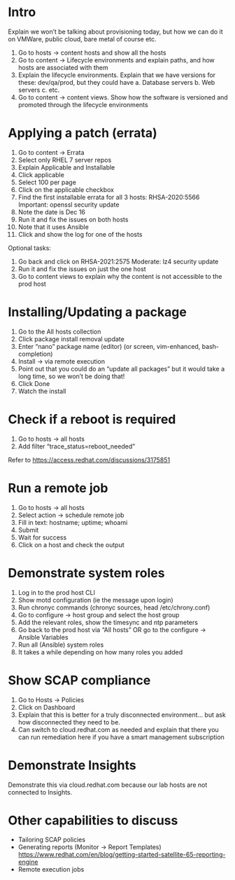 # Intro

Explain we won’t be talking about provisioning today, but how we can do it on VMWare, public cloud, bare metal of course etc.
1. Go to hosts -> content hosts and show all the hosts
2. Go to content -> Lifecycle environments and explain paths, and how hosts are associated with them
3. Explain the lifecycle environments.  Explain that we have versions for these: dev/qa/prod, but they could have 
    a. Database servers
    b. Web servers
    c. etc.
4. Go to content -> content views.  Show how the software is versioned and promoted through the lifecycle environments

# Applying a patch (errata)

1. Go to content -> Errata
2. Select only RHEL 7 server repos
3. Explain Applicable and Installable
4. Click applicable
5. Select 100 per page
6. Click on the applicable checkbox
7. Find the first installable errata for all 3 hosts: RHSA-2020:5566 Important: openssl security update
8. Note the date is Dec 16
9. Run it and fix the issues on both hosts
10. Note that it uses Ansible
11. Click and show the log for one of the hosts

Optional tasks:

1. Go back and click on RHSA-2021:2575 Moderate: lz4 security update
2. Run it and fix the issues on just the one host
3. Go to content views to explain why the content is not accessible to the prod host

# Installing/Updating a package

1. Go to the All hosts collection
2. Click package install removal update
3. Enter “nano” package name (editor) (or screen, vim-enhanced, bash-completion)
4. Install -> via remote execution
5. Point out that you could do an “update all packages” but it would take a long time, so we won’t be doing that!
6. Click Done
7. Watch the install

# Check if a reboot is required

1. Go to hosts -> all hosts
2. Add filter “trace_status=reboot_needed”

Refer to https://access.redhat.com/discussions/3175851

# Run a remote job

1. Go to hosts -> all hosts
2. Select action -> schedule remote job
3. Fill in text: hostname; uptime; whoami
4. Submit
5. Wait for success
6. Click on a host and check the output

# Demonstrate system roles

1. Log in to the prod host CLI
2. Show motd configuration (ie the message upon login)
3. Run chronyc commands (chronyc sources, head /etc/chrony.conf)
4. Go to configure -> host group and select the host group
5. Add the relevant roles, show the timesync and ntp parameters
6. Go back to the prod host via “All hosts” OR go to the configure -> Ansible Variables
7. Run all (Ansible) system roles
8. It takes a while depending on how many roles you added

# Show SCAP compliance

1. Go to Hosts -> Policies
2. Click on Dashboard
3. Explain that this is better for a truly disconnected environment… but ask how disconnected they need to be.
4. Can switch to cloud.redhat.com as needed and explain that there you can run remediation here if you have a smart management subscription

# Demonstrate Insights

Demonstrate this via cloud.redhat.com because our lab hosts are not connected to Insights.

# Other capabilities to discuss

- Tailoring SCAP policies
- Generating reports (Monitor -> Report Templates)
    https://www.redhat.com/en/blog/getting-started-satellite-65-reporting-engine
- Remote execution jobs


